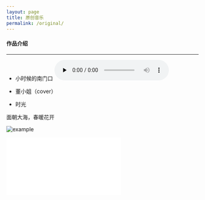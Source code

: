 ```yaml
---
layout: page
title: 原创音乐
permalink: /original/
---
```


#### 作品介绍

---

* 小时候的南门口
<audio id="audio" controls="" preload="none"><source id="mp3" src="音频地址">

* 董小姐（cover）

* 时光



面朝大海，春暖花开

![example]({{site.baseurl}}/assets/images/original/example.jpg)

<iframe src="//player.bilibili.com/player.html?aid=59317437&bvid=BV1Pt411G7qh&cid=103365806&page=1" scrolling="no" border="0" frameborder="no" framespacing="0" allowfullscreen="true"> </iframe>